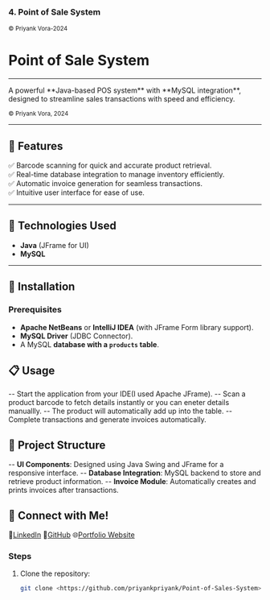 
### **4. Point of Sale System**
<small>&copy; Priyank Vora-2024</small> 


# Point of Sale System
<hr>
A powerful **Java-based POS system** with **MySQL integration**, designed to streamline sales transactions with speed and efficiency.  

<small>&copy; Priyank Vora, 2024</small>  

---

## 🌟 Features  
✅ Barcode scanning for quick and accurate product retrieval.  
✅ Real-time database integration to manage inventory efficiently.  
✅ Automatic invoice generation for seamless transactions.  
✅ Intuitive user interface for ease of use.  

---

## 🔧 Technologies Used  
- **Java** (JFrame for UI)  
- **MySQL**  

---

## 🚀 Installation  

### Prerequisites  
- **Apache NetBeans** or **IntelliJ IDEA** (with JFrame Form library support).  
- **MySQL Driver** (JDBC Connector).  
- A MySQL **database with a `products` table**.

## 📋 Usage
-- Start the application from your IDE(I used Apache JFrame).
-- Scan a product barcode to fetch details instantly or you can eneter details manuallly.
-- The product will automatically add up into the table.
-- Complete transactions and generate invoices automatically.

## 📌 Project Structure
-- **UI Components**: Designed using Java Swing and JFrame for a responsive interface.
-- **Database Integration**: MySQL backend to store and retrieve product information.
-- **Invoice Module**: Automatically creates and prints invoices after transactions.

## 🔗 Connect with Me!
💼[LinkedIn](https://www.linkedin.com/in/priyankpvora/)
🌟[GitHub](https://github.com/priyankpriyank)
🌐[Portfolio Website](https://priyank-vora.netlify.app/)

### Steps  
1. Clone the repository:  
   ```bash
   git clone <https://github.com/priyankpriyank/Point-of-Sales-System>
